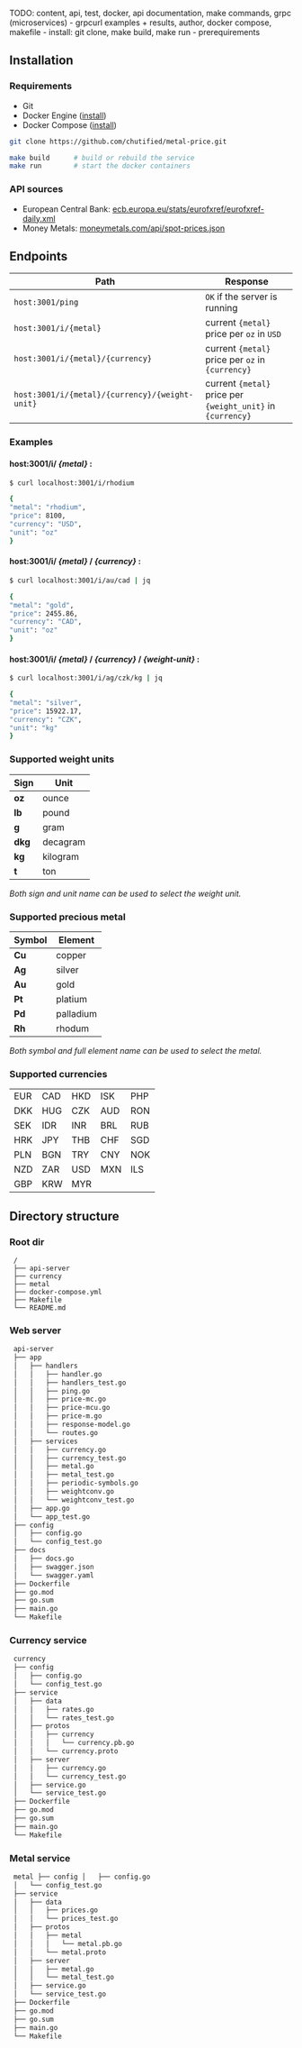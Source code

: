 TODO:
    content, api, test, docker, api documentation, make commands, grpc (microservices) - grpcurl examples + results, author, docker compose, makefile - install: git clone, make build, make run - prerequirements


## Installation

### Requirements
- Git
- Docker Engine (<a href="https://docs.docker.com/engine/install/" target="_blank">install</a>)
- Docker Compose (<a href="https://docs.docker.com/compose/install/" target="_blank">install</a>)

```bash
git clone https://github.com/chutified/metal-price.git

make build      # build or rebuild the service
make run        # start the docker containers
```

### API sources
- European Central Bank: <a href="https://www.ecb.europa.eu/stats/eurofxref/eurofxref-daily.xml" target="_blank">ecb.europa.eu/stats/eurofxref/eurofxref-daily.xml</a>
- Money Metals: <a href="https://www.moneymetals.com/api/spot-prices.json" target="_blank">moneymetals.com/api/spot-prices.json</a>

## Endpoints
| **Path** | **Response** |
|----------|------|
| `host:3001/ping`  | `OK` if the server is running |
| `host:3001/i/{metal}`  | current `{metal}` price per `oz` in `USD` |
| `host:3001/i/{metal}/{currency}`  | current `{metal}` price per `oz` in `{currency}` |
| `host:3001/i/{metal}/{currency}/{weight-unit}`  | current `{metal}` price per `{weight_unit}` in `{currency}` |

### Examples

#### host:3001/i/ *{metal}* :
```sh
$ curl localhost:3001/i/rhodium

{
"metal": "rhodium",
"price": 8100,
"currency": "USD",
"unit": "oz"
}
```


#### host:3001/i/ *{metal}* / *{currency}* :
```sh
$ curl localhost:3001/i/au/cad | jq

{
"metal": "gold",
"price": 2455.86,
"currency": "CAD",
"unit": "oz"
}
```


#### host:3001/i/ *{metal}* / *{currency}* / *{weight-unit}* :
```sh
$ curl localhost:3001/i/ag/czk/kg | jq

{
"metal": "silver",
"price": 15922.17,
"currency": "CZK",
"unit": "kg"
}
```  


### Supported weight units
| **Sign** | **Unit** |
|----------|----------|
| **oz**  | ounce |
| **lb**  | pound |
| **g**   | gram |
| **dkg** | decagram |
| **kg**  | kilogram |
| **t**   | ton |

*Both sign and unit name can be used to select the weight unit.*


### Supported precious metal
| **Symbol** | **Element** |
|------------|-------------|
| **Cu**  | copper |
| **Ag**  | silver |
| **Au**  | gold |
| **Pt**  | platium |
| **Pd**  | palladium |
| **Rh**  | rhodum |

*Both symbol and full element name can be used to select the metal.*


### Supported currencies
<table>
    <tr> <td>EUR</td> <td>CAD</td> <td>HKD</td> <td>ISK</td> <td>PHP</td> </tr>
    <tr> <td>DKK</td> <td>HUG</td> <td>CZK</td> <td>AUD</td> <td>RON</td> </tr>
    <tr> <td>SEK</td> <td>IDR</td> <td>INR</td> <td>BRL</td> <td>RUB</td> </tr>
    <tr> <td>HRK</td> <td>JPY</td> <td>THB</td> <td>CHF</td> <td>SGD</td> </tr>
    <tr> <td>PLN</td> <td>BGN</td> <td>TRY</td> <td>CNY</td> <td>NOK</td> </tr>
    <tr> <td>NZD</td> <td>ZAR</td> <td>USD</td> <td>MXN</td> <td>ILS</td> </tr>
    <tr> <td>GBP</td> <td>KRW</td> <td>MYR</td> </tr>
</table>


## Directory structure

### Root dir
```
 /
 ├── api-server
 ├── currency
 ├── metal
 ├── docker-compose.yml
 ├── Makefile
 └── README.md
```

### Web server
```bash
 api-server
 ├── app
 │   ├── handlers
 │   │   ├── handler.go
 │   │   ├── handlers_test.go
 │   │   ├── ping.go
 │   │   ├── price-mc.go
 │   │   ├── price-mcu.go
 │   │   ├── price-m.go
 │   │   ├── response-model.go
 │   │   └── routes.go
 │   ├── services
 │   │   ├── currency.go
 │   │   ├── currency_test.go
 │   │   ├── metal.go
 │   │   ├── metal_test.go
 │   │   ├── periodic-symbols.go
 │   │   ├── weightconv.go
 │   │   └── weightconv_test.go
 │   ├── app.go
 │   └── app_test.go
 ├── config
 │   ├── config.go
 │   └── config_test.go
 ├── docs
 │   ├── docs.go
 │   ├── swagger.json
 │   └── swagger.yaml
 ├── Dockerfile
 ├── go.mod
 ├── go.sum
 ├── main.go
 └── Makefile
```

### Currency service
```bash
 currency
 ├── config
 │   ├── config.go
 │   └── config_test.go
 ├── service
 │   ├── data
 │   │   ├── rates.go
 │   │   └── rates_test.go
 │   ├── protos
 │   │   ├── currency
 │   │   │   └── currency.pb.go
 │   │   └── currency.proto
 │   ├── server
 │   │   ├── currency.go
 │   │   └── currency_test.go
 │   ├── service.go
 │   └── service_test.go
 ├── Dockerfile
 ├── go.mod
 ├── go.sum
 ├── main.go
 └── Makefile
```

### Metal service
```bash
 metal ├── config │   ├── config.go
 │   └── config_test.go
 ├── service
 │   ├── data
 │   │   ├── prices.go
 │   │   └── prices_test.go
 │   ├── protos
 │   │   ├── metal
 │   │   │   └── metal.pb.go
 │   │   └── metal.proto
 │   ├── server
 │   │   ├── metal.go
 │   │   └── metal_test.go
 │   ├── service.go
 │   └── service_test.go
 ├── Dockerfile
 ├── go.mod
 ├── go.sum
 ├── main.go
 └── Makefile
```
